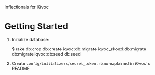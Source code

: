 Inflectionals for iQvoc


Getting Started
===============

1. Initialize database:

    $ rake db:drop db:create iqvoc:db:migrate iqvoc_skosxl:db:migrate \
            db:migrate iqvoc:db:seed db:seed

2. Create `config/initializers/secret_token.rb` as explained in iQvoc's README
